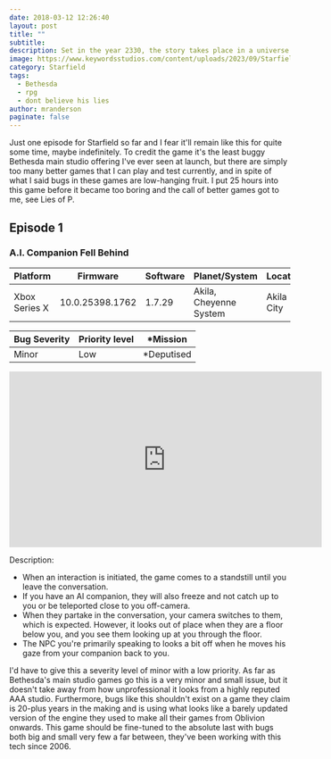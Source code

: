 ```yaml
---
date: 2018-03-12 12:26:40
layout: post
title: ""
subtitle: 
description: Set in the year 2330, the story takes place in a universe where humanity has gone interstellar and is exploring new planets. The player takes on the role of a miner in an area of space called 'Settled Systems', who is assigned to gather and extract minerals from a moon.
image: https://www.keywordsstudios.com/content/uploads/2023/09/Starfield.jpg
category: Starfield
tags:
  - Bethesda
  - rpg
  - dont believe his lies
author: mranderson
paginate: false
---
```


Just one episode for Starfield so far and I fear it'll remain like this for quite some time, maybe indefinitely. To credit the game it's the least buggy Bethesda main studio offering I've ever seen at launch, but there are simply too many better games that I can play and test currently, and in spite of what I said bugs in these games are low-hanging fruit. I put 25 hours into this game before it became too boring and the call of better games got to me, see Lies of P.

## Episode 1
### A.I. Companion Fell Behind

<table>
    <thead>
      <tr>
        <th>Platform</th>
        <th>Firmware</th>
        <th>Software</th>
        <th>Planet/System</th>
        <th>Location</th>
      </tr>
    </thead>
    <tbody>
      <tr>
        <td>Xbox Series X</td>
        <td>10.0.25398.1762</td>
        <td>1.7.29</td>
        <td>Akila, Cheyenne System</td>
        <td>Akila City</td>
      </tr>
  </tbody>
</table>

<table>
    <thead>
      <tr>
        <th>Bug Severity</th>
        <th>Priority level</th>
        <th>*Mission</th>
      </tr>
    </thead>
    <tbody>
      <tr>
        <td>Minor</td>
        <td>Low</td>
        <td>*Deputised</td>
      </tr>
  </tbody>
</table>

<iframe width="560" height="315" src="https://www.youtube.com/embed/YTx-Ni-Ixwo?si=ngfyOemBQ42zH1GM" title="YouTube video player" frameborder="0" allow="accelerometer; autoplay; clipboard-write; encrypted-media; gyroscope; picture-in-picture; web-share" allowfullscreen></iframe>

Description:
* When an interaction is initiated, the game comes to a standstill until you leave the conversation.
* If you have an AI companion, they will also freeze and not catch up to you or be teleported close to you off-camera.
* When they partake in the conversation, your camera switches to them, which is expected. However, it looks out of place when they are a floor below you, and you see them looking up at you through the floor.
* The NPC you're primarily speaking to looks a bit off when he moves his gaze from your companion back to you.

I'd have to give this a severity level of minor with a low priority. As far as Bethesda's main studio games go this is a very minor and small issue, but it doesn't take away from how unprofessional it looks from a highly reputed AAA studio. Furthermore, bugs like this shouldn't exist on a game they claim is 20-plus years in the making and is using what looks like a barely updated version of the engine they used to make all their games from Oblivion onwards. This game should be fine-tuned to the absolute last with bugs both big and small very few a far between, they've been working with this tech since 2006.